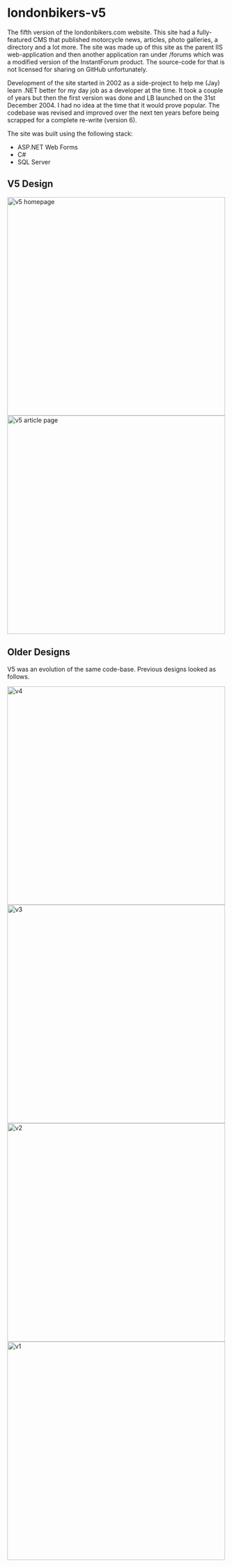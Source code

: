 # londonbikers-v5
The fifth version of the londonbikers.com website. This site had a fully-featured CMS that published motorcycle news, articles, photo galleries, a directory and a lot more. The site was made up of this site as the parent IIS web-application and then another application ran under /forums which was a modified version of the InstantForum product. The source-code for that is not licensed for sharing on GitHub unfortunately.

Development of the site started in 2002 as a side-project to help me (Jay) learn .NET better for my day job as a developer at the time. It took a couple of years but then the first version was done and LB launched on the 31st December 2004. I had no idea at the time that it would prove popular. The codebase was revised and improved over the next ten years before being scrapped for a complete re-write (version 6).

The site was built using the following stack:
* ASP.NET Web Forms
* C#
* SQL Server

## V5 Design

<img src="https://londonbikersarchive.blob.core.windows.net/github/v5%20homepage.jpg" alt="v5 homepage" width="500"/>

<img src="https://londonbikersarchive.blob.core.windows.net/github/v5%20design.PNG" alt="v5 article page" width="500"/>

## Older Designs

V5 was an evolution of the same code-base. Previous designs looked as follows.

<img src="https://londonbikersarchive.blob.core.windows.net/github/v4%20design.png" alt="v4" width="500"/>

<img src="https://londonbikersarchive.blob.core.windows.net/github/v3%20design.png" alt="v3" width="500"/>

<img src="https://londonbikersarchive.blob.core.windows.net/github/v2%20design.jpg" alt="v2" width="500"/>

<img src="https://londonbikersarchive.blob.core.windows.net/github/v1%20design.jpg" alt="v1" width="500"/>
